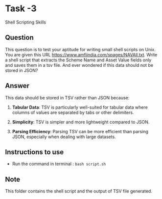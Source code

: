 # Task -3
Shell Scripting Skills

## Question
 This question is to test your aptitude for writing small shell scripts on Unix. You are given this URL https://www.amfiindia.com/spages/NAVAll.txt. Write a shell script that extracts the Scheme Name and Asset Value fields only and saves them in a tsv file. And ever wondered if this data should not be stored in JSON?


## Answer

This data should be stored in TSV rather than JSON because:

1. **Tabular Data**: TSV is particularly well-suited for tabular data where columns of values are separated by tabs or other delimiters. 

2. **Simplicity**: TSV is simpler and more lightweight compared to JSON.

3. **Parsing Efficiency**: Parsing TSV can be more efficient than parsing JSON, especially when dealing with large datasets.

## Instructions to use
* Run the command in terminal : `bash script.sh`

## Note
 This folder contains the shell script and the output of TSV file generated.


 

